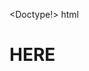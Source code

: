 <Doctype!> html
<head>
  <style>
    {color:red;}
  </style>
  </head>
  <body>
  <h1>HERE</h1>
  </body>
